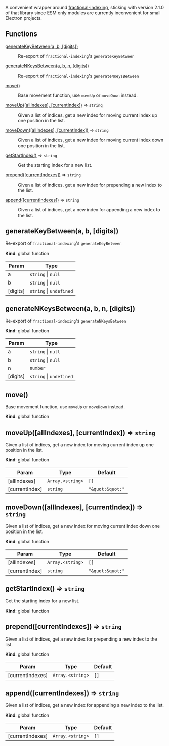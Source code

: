 A convenient wrapper around [fractional-indexing](https://github.com/rocicorp/fractional-indexing/), sticking with version 2.1.0 of that library since ESM only modules are currently inconvenient for small Electron projects.
## Functions

<dl>
<dt><a href="#generateKeyBetween">generateKeyBetween(a, b, [digits])</a></dt>
<dd><p>Re-export of <code>fractional-indexing</code>&#39;s <code>generateKeyBetween</code></p>
</dd>
<dt><a href="#generateNKeysBetween">generateNKeysBetween(a, b, n, [digits])</a></dt>
<dd><p>Re-export of <code>fractional-indexing</code>&#39;s <code>generateNKeysBetween</code></p>
</dd>
<dt><a href="#move">move()</a></dt>
<dd><p>Base movement function, use <code>moveUp</code> or <code>moveDown</code> instead.</p>
</dd>
<dt><a href="#moveUp">moveUp([allIndexes], [currentIndex])</a> ⇒ <code>string</code></dt>
<dd><p>Given a list of indices, get a new index for moving current index up one position in the list.</p>
</dd>
<dt><a href="#moveDown">moveDown([allIndexes], [currentIndex])</a> ⇒ <code>string</code></dt>
<dd><p>Given a list of indices, get a new index for moving current index down one position in the list.</p>
</dd>
<dt><a href="#getStartIndex">getStartIndex()</a> ⇒ <code>string</code></dt>
<dd><p>Get the starting index for a new list.</p>
</dd>
<dt><a href="#prepend">prepend([currentIndexes])</a> ⇒ <code>string</code></dt>
<dd><p>Given a list of indices, get a new index for prepending a new index to the list.</p>
</dd>
<dt><a href="#append">append([currentIndexes])</a> ⇒ <code>string</code></dt>
<dd><p>Given a list of indices, get a new index for appending a new index to the list.</p>
</dd>
</dl>

<a name="generateKeyBetween"></a>

## generateKeyBetween(a, b, [digits])
Re-export of `fractional-indexing`'s `generateKeyBetween`

**Kind**: global function  

| Param | Type |
| --- | --- |
| a | <code>string</code> \| <code>null</code> | 
| b | <code>string</code> \| <code>null</code> | 
| [digits] | <code>string</code> \| <code>undefined</code> | 

<a name="generateNKeysBetween"></a>

## generateNKeysBetween(a, b, n, [digits])
Re-export of `fractional-indexing`'s `generateNKeysBetween`

**Kind**: global function  

| Param | Type |
| --- | --- |
| a | <code>string</code> \| <code>null</code> | 
| b | <code>string</code> \| <code>null</code> | 
| n | <code>number</code> | 
| [digits] | <code>string</code> \| <code>undefined</code> | 

<a name="move"></a>

## move()
Base movement function, use `moveUp` or `moveDown` instead.

**Kind**: global function  
<a name="moveUp"></a>

## moveUp([allIndexes], [currentIndex]) ⇒ <code>string</code>
Given a list of indices, get a new index for moving current index up one position in the list.

**Kind**: global function  

| Param | Type | Default |
| --- | --- | --- |
| [allIndexes] | <code>Array.&lt;string&gt;</code> | <code>[]</code> | 
| [currentIndex] | <code>string</code> | <code>&quot;\&quot;\&quot;&quot;</code> | 

<a name="moveDown"></a>

## moveDown([allIndexes], [currentIndex]) ⇒ <code>string</code>
Given a list of indices, get a new index for moving current index down one position in the list.

**Kind**: global function  

| Param | Type | Default |
| --- | --- | --- |
| [allIndexes] | <code>Array.&lt;string&gt;</code> | <code>[]</code> | 
| [currentIndex] | <code>string</code> | <code>&quot;\&quot;\&quot;&quot;</code> | 

<a name="getStartIndex"></a>

## getStartIndex() ⇒ <code>string</code>
Get the starting index for a new list.

**Kind**: global function  
<a name="prepend"></a>

## prepend([currentIndexes]) ⇒ <code>string</code>
Given a list of indices, get a new index for prepending a new index to the list.

**Kind**: global function  

| Param | Type | Default |
| --- | --- | --- |
| [currentIndexes] | <code>Array.&lt;string&gt;</code> | <code>[]</code> | 

<a name="append"></a>

## append([currentIndexes]) ⇒ <code>string</code>
Given a list of indices, get a new index for appending a new index to the list.

**Kind**: global function  

| Param | Type | Default |
| --- | --- | --- |
| [currentIndexes] | <code>Array.&lt;string&gt;</code> | <code>[]</code> | 

